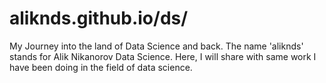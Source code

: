 # aliknds.github.io/ds/

My Journey into the land of Data Science and back. The name 'aliknds' stands for Alik Nikanorov Data Science. Here, I will share with same work I have been doing in the field of data science.
